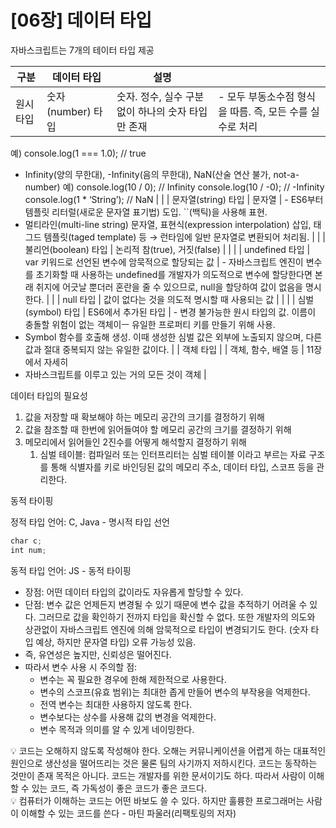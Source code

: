 # [06장] 데이터 타입

자바스크립트는 7개의 테이터 타입 제공

| 구분      | 데이터 타입       | 설명                                               |                                                          |
| --------- | ----------------- | -------------------------------------------------- | -------------------------------------------------------- |
| 원시 타입 | 숫자(number) 타입 | 숫자. 정수, 실수 구분 없이 하나의 숫자 타입만 존재 | - 모두 부동소수점 형식을 따름. 즉, 모든 수를 실수로 처리 |

예) console.log(1 === 1.0); // true

- Infinity(양의 무한대), -Infinity(음의 무한대), NaN(산술 연산 불가, not-a-number)
  예) console.log(10 / 0); // Infinity
  console.log(10 / -0); // -Infinity
  console.log(1 \* ‘String’); // NaN |
  | | 문자열(string) 타입 | 문자열 | - ES6부터 템플릿 리터럴(새로운 문자열 표기법) 도입. ``(백틱)을 사용해 표현.
- 멀티라인(multi-line string) 문자열, 표현식(expression interpolation) 삽입, 태그드 템플릿(taged template) 등 → 런타임에 일반 문자열로 변환되어 처리됨. |
  | | 불리언(boolean) 타입 | 논리적 참(true), 거짓(false) | |
  | | undefined 타입 | var 키워드로 선언된 변수에 암묵적으로 할당되는 값 | - 자바스크립트 엔진이 변수를 초기화할 때 사용하는 undefined를 개발자가 의도적으로 변수에 할당한다면 본래 취지에 어긋날 뿐더러 혼란을 줄 수 있으므로, null을 할당하여 값이 없음을 명시한다. |
  | | null 타입 | 값이 없다는 것을 의도적 명시할 때 사용되는 값 | |
  | | 심벌(symbol) 타입 | ES6에서 추가된 타입 | - 변경 불가능한 원시 타입의 값. 이름이 충돌할 위험이 없는 객체이ㅡ 유일한 프로퍼티 키를 만들기 위해 사용.
- Symbol 함수를 호출해 생성. 이때 생성한 심벌 값은 외부에 노출되지 않으며, 다른 값과 절대 중복되지 않는 유일한 값이다. |
  | 객체 타입 | | 객체, 함수, 배열 등 | 11장에서 자세히
- 자바스크립트를 이루고 있는 거의 모든 것이 객체 |

데이터 타입의 필요성

1. 값을 저장할 때 확보해야 하는 메모리 공간의 크기를 결정하기 위해
2. 값을 참조할 때 한번에 읽어들여야 할 메모리 공간의 크기를 결정하기 위해
3. 메모리에서 읽어들인 2진수를 어떻게 해석할지 결정하기 위해
   1. 심벌 테이블: 컴파일러 또는 인터프리터는 심벌 테이블 이라고 부르는 자료 구조를 통해 식별자를 키로 바인딩된 값의 메모리 주소, 데이터 타입, 스코프 등을 관리한다.

동적 타이핑

정적 타입 언어: C, Java - 명시적 타입 선언

```jsx
char c;
int num;
```

동적 타입 언어: JS - 동적 타이핑

- 장점: 어떤 데이터 타입의 값이라도 자유롭게 할당할 수 있다.
- 단점: 변수 값은 언제든지 변경될 수 있기 때문에 변수 값을 추적하기 어려울 수 있다. 그러므로 값을 확인하기 전까지 타입을 확신할 수 없다. 또한 개발자의 의도와 상관없이 자바스크립트 엔진에 의해 암묵적으로 타입이 변경되기도 한다. (숫자 타입 예상, 하지만 문자열 타입) 오류 가능성 있음.
- 즉, 유연성은 높지만, 신뢰성은 떨어진다.
- 따라서 변수 사용 시 주의할 점:
  - 변수는 꼭 필요한 경우에 한해 제한적으로 사용한다.
  - 변수의 스코프(유효 범위)는 최대한 좁게 만들어 변수의 부작용을 억제한다.
  - 전역 변수는 최대한 사용하지 않도록 한다.
  - 변수보다는 상수를 사용해 값의 변경을 억제한다.
  - 변수 목적과 의미를 알 수 있게 네이밍한다.

<aside>
💡 코드는 오해하지 않도록 작성해야 한다. 오해는 커뮤니케이션을 어렵게 하는 대표적인 원인으로 생산성을 떨어뜨리는 것은 물론 팀의 사기까지 저하시킨다. 코드는 동작하는 것만이 존재 목적은 아니다. 코드는 개발자를 위한 문서이기도 하다. 따라서 사람이 이해할 수 있는 코드, 즉 가독성이 좋은 코드가 좋은 코드다.

</aside>

<aside>
💡 컴퓨터가 이해하는 코드는 어떤 바보도 쓸 수 있다. 하지만 훌륭한 프로그래머는 사람이 이해할 수 있는 코드를 쓴다 - 마틴 파울러(리팩토링의 저자)

</aside>
